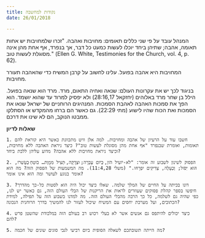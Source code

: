 ```yaml
---
title: נקודות למחשבה
date: 26/01/2018

---
```


המנהל עובד על פי שני כללים תאומים: מחויבות ואהבה. "זכרו שלמחויבות יש אחות תאומה, אהבה; שתיהן ביחד יוכלו לעשות כמעט כל דבר, אך בנפרד, אף אחת מהן אינה מסוגלת לעשות טוב." (Ellen G. White, Testimonies for the Church, vol. 4, p. 62).

המחויבות היא אהבה בפועל. עלינו לחשוב על קרבן המשיח כדי שהאהבה תעורר מחויבות.

בניגוד לכך יש את עקרונות העולם: שנאה ואחיה התאום, מרד. מרד הוא שנאה בפועל. הילל בן שחר מרד באלוהים (יחזקאל 28:16,17) ולא יפסיק למרוד עד שהוא יושמד. הוא הפך את סמכות האהבה לאהבת הסמכות. המנהיגים הרוחניים של ישראל שנאו את הסמכות ואת הכוח שהיו לישוע (מתי 22:29). גם כאשר הם ברחו מהמקדש או הסתלקו ממבטו הנוקב, הם לא שינו את דרכם.

**שאלות לדיון**

`1. חשבו עוד על הרעיון של אהבה ומחויבות. למה אלן וויט מתכוונת כאשר היא קוראת להם תאומות, ואומרת שבנפרד "אף אחת מהן מסוגלת לעשות טוב"? כיצד ניראת האהבה ללא מחויבות, וכיצד ניראת מחויבות ללא אהבה? מדוע עליהן ללכת ביחד?`

`2. הפסוק לשינון לשבוע זה אומר: "לֹא-יֹועִיל הֹון, ּבְיֹום עֶבְרָה; ּוצְדָקָה, ּתַּצִיל מִּמָוֶת… בֹוטֵחַ ּבְעָׁשְרֹו, הּוא יִּפֹול; וְכֶעָלֶה, צַּדִיקִים יִפְרָחּו." (משלי 11:4,28). מה המשמעות של הפסוק הזה? מה הוא אומר בנוגע לעושר ומה הוא אינו אומר?`

`3. דונו בכיתה על החיים של המלך שלמה. שאלו כיצד יכול היה הוא לסטות כל-כך מהדרך? חיפשו בספר קהלת פסוקים שעוזרים לראות את הריקנות של הבלי העולם הזה, גם כאשר יש לנו, כפי שהיה גם לשלמה, כל כך הרבה מהבלי העולם הזה. מה למדנו בשבוע הזה על תפילה, למידת הכתובים, ועל מערכת יחסים עם המשיח שיכול לעזור לנו להמשיך בדרך הרוחנית הנכונה?`

`4. כיצד יכולים להיתפס גם אנשים אשר לא בעלי רכוש רב בעולם הזה במלכודת שהשטן פרש להם?`

`5. מה הייתה תשובתכם לשאלה הסופית ביום רביעי לגבי סוגים שונים של חכמה?`